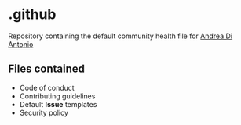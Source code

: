 # .github

Repository containing the default community health file for [Andrea Di Antonio](https://github.com/diantonioandrea)

## Files contained

- Code of conduct
- Contributing guidelines
- Default **Issue** templates
- Security policy